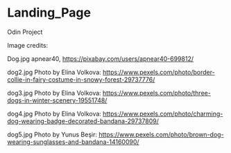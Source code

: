 # Landing_Page
Odin Project


Image credits:

Dog.jpg
apnear40, https://pixabay.com/users/apnear40-699812/

dog2.jpg
Photo by Elina Volkova: https://www.pexels.com/photo/border-collie-in-fairy-costume-in-snowy-forest-29737776/

dog3.jpg
Photo by Elina Volkova: https://www.pexels.com/photo/three-dogs-in-winter-scenery-19551748/

dog4.jpg
Photo by Elina Volkova: https://www.pexels.com/photo/charming-dog-wearing-badge-decorated-bandana-29737809/

dog5.jpg
Photo by Yunus Beşir: https://www.pexels.com/photo/brown-dog-wearing-sunglasses-and-bandana-14160090/